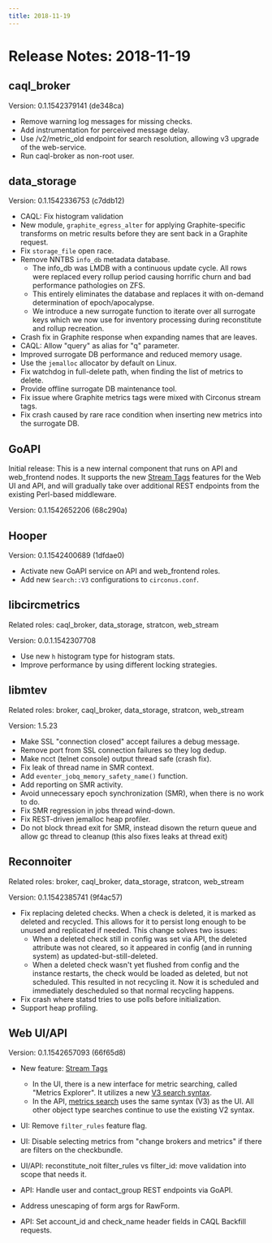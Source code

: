 ```yaml
---
title: 2018-11-19
---
```


# Release Notes: 2018-11-19

## caql_broker

Version: 0.1.1542379141 (de348ca)

* Remove warning log messages for missing checks.
* Add instrumentation for perceived message delay.
* Use /v2/metric_old endpoint for search resolution, allowing v3 upgrade of the
  web-service.
* Run caql-broker as non-root user.

## data_storage

Version: 0.1.1542336753 (c7ddb12)

* CAQL: Fix histogram validation
* New module, `graphite_egress_alter` for applying Graphite-specific transforms
  on metric results before they are sent back in a Graphite request.
* Fix `storage_file` open race.
* Remove NNTBS `info_db` metadata database.
  * The info_db was LMDB with a continuous update cycle.  All rows
    were replaced every rollup period causing horrific churn and bad
    performance pathologies on ZFS.
  * This entirely eliminates the database and replaces it with on-demand
    determination of epoch/apocalypse.
  * We introduce a new surrogate function to iterate over all surrogate
    keys which we now use for inventory processing during reconstitute and
    rollup recreation.
* Crash fix in Graphite response when expanding names that are leaves.
* CAQL: Allow "query" as alias for "q" parameter.
* Improved surrogate DB performance and reduced memory usage.
* Use the `jemalloc` allocator by default on Linux.
* Fix watchdog in full-delete path, when finding the list of metrics to delete.
* Provide offline surrogate DB maintenance tool.
* Fix issue where Graphite metrics tags were mixed with Circonus stream tags.
* Fix crash caused by rare race condition when inserting new metrics into the
  surrogate DB.

## GoAPI

Initial release: This is a new internal component that runs on API and
web_frontend nodes. It supports the new
[Stream Tags](https://www.circonus.com/2018/11/introducing-circonus-stream-tags/)
features for the Web UI and API, and will gradually take over additional
REST endpoints from the existing Perl-based middleware.

Version: 0.1.1542652206 (68c290a)

## Hooper

Version: 0.1.1542400689 (1dfdae0)

* Activate new GoAPI service on API and web_frontend roles.
* Add new `Search::V3` configurations to `circonus.conf`.

## libcircmetrics

Related roles: caql_broker, data_storage, stratcon, web_stream

Version: 0.0.1.1542307708

* Use new `h` histogram type for histogram stats.
* Improve performance by using different locking strategies.

## libmtev

Related roles: broker, caql_broker, data_storage, stratcon, web_stream

Version: 1.5.23

* Make SSL "connection closed" accept failures a debug message.
* Remove port from SSL connection failures so they log dedup.
* Make ncct (telnet console) output thread safe (crash fix).
* Fix leak of thread name in SMR context.
* Add `eventer_jobq_memory_safety_name()` function.
* Add reporting on SMR activity.
* Avoid unnecessary epoch synchronization (SMR), when there is no work to do.
* Fix SMR regression in jobs thread wind-down.
* Fix REST-driven jemalloc heap profiler.
* Do not block thread exit for SMR, instead disown the return queue and allow
  gc thread to cleanup (this also fixes leaks at thread exit)

## Reconnoiter

Related roles: broker, caql_broker, data_storage, stratcon, web_stream

Version: 0.1.1542385741 (9f4ac57)

* Fix replacing deleted checks. When a check is deleted, it is marked as
  deleted and recycled. This allows for it to persist long enough to be unused
  and replicated if needed.  This change solves two issues:
  * When a deleted check still in config was set via API, the
    deleted attribute was not cleared, so it appeared in config
    (and in running system) as updated-but-still-deleted.
  * When a deleted check wasn't yet flushed from config and the instance
    restarts, the check would be loaded as deleted, but not scheduled.
    This resulted in not recycling it.  Now it is scheduled and
    immediately descheduled so that normal recycling happens.
* Fix crash where statsd tries to use polls before initialization.
* Support heap profiling.

## Web UI/API

Version: 0.1.1542657093 (66f65d8)

* New feature: [Stream Tags](https://www.circonus.com/2018/11/introducing-circonus-stream-tags/)
  * In the UI, there is a new interface for metric searching, called "Metrics Explorer".
    It utilizes a new 
    [V3 search syntax](https://login.circonus.com/resources/docs/user/SearchingV3.html).
  * In the API, [metrics search](https://login.circonus.com/resources/api#searching)
    uses the same syntax (V3) as the UI. All other object type searches
    continue to use the existing V2 syntax.

* UI: Remove `filter_rules` feature flag.
* UI: Disable selecting metrics from "change brokers and metrics" if there are
  filters on the checkbundle.
* UI/API: reconstitute_noit filter_rules vs filter_id: move validation into
  scope that needs it.
* API: Handle user and contact_group REST endpoints via GoAPI.
* Address unescaping of form args for RawForm.
* API: Set account_id and check_name header fields in CAQL Backfill requests.

